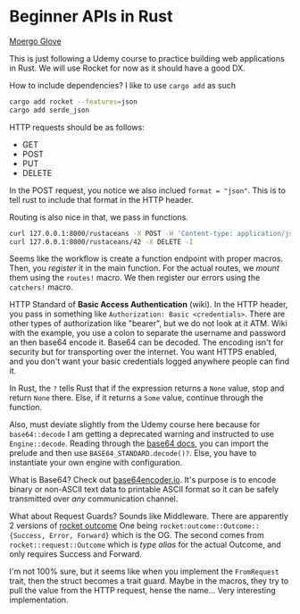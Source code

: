 # Beginner APIs in Rust

[Moergo Glove](https://www.moergo.com/)

This is just following a Udemy course to practice building web applications in Rust. We will use Rocket for now as it should have a good DX. 

How to include dependencies? I like to use `cargo add` as such

```bash
cargo add rocket --features=json
cargo add serde_json
```

HTTP requests should be as follows:
+ GET
+ POST
+ PUT
+ DELETE

In the POST request, you notice we also inclued `format = "json"`.
This is to tell rust to include that format in the HTTP header. 

Routing is also nice in that, we pass in functions.

```bash
curl 127.0.0.1:8000/rustaceans -X POST -H 'Content-type: application/json'
curl 127.0.0.1:8000/rustaceans/42 -X DELETE -I
```

Seems like the workflow is create a function endpoint with proper macros.
Then, you _register_ it in the main function.
For the actual routes, we _mount_ them using the `routes!` macro.
We then register our errors using the `catchers!` macro.

HTTP Standard of **Basic Access Authentication** (wiki). 
In the HTTP header, you pass in something like `Authorization: Basic <credentials>`.
There are other types of authorization like "bearer", but we do not look at it ATM.
Wiki with the example, you use a colon to separate the username and password an then 
base64 encode it. 
Base64 can be decoded.
The encoding isn't for security but for transporting over the internet. 
You want HTTPS enabled, and you don't want your basic credentials logged anywhere people can find it. 

In Rust, the `?` tells Rust that if the expression returns a `None` value, stop and return `None` there.
Else, if it returns a `Some` value, continue through the function. 

Also, must deviate slightly from the Udemy course here because for `base64::decode` I am getting
a deprecated warning and instructed to use `Engine::decode`. 
Reading through the [base64 docs](https://docs.rs/base64/latest/base64/), you can import the
prelude and then use `BASE64_STANDARD.decode()?`.
Else, you have to instantiate your own engine with configuration.

What is Base64? Check out [base64encoder.io](https://www.base64encoder.io/learn/). 
It's purpose is to encode binary or non-ASCII text data to printable ASCII format so
it can be safely transmitted over _any_ communication channel. 

What about Request Guards? Sounds like Middleware.
There are apparently 2 versions of [rocket outcome](https://docs.rs.rocket/latest/rocket/outcome/)
One being `rocket:outcome::Outcome::{Success, Error, Forward}` which is the OG.
The second comes from `rocket::request::Outcome` which is _type alias_ for the 
actual Outcome, and only requires Success and Forward. 

I'm not 100% sure, but it seems like when you implement the `FromRequest` trait,
then the struct becomes a trait guard. 
Maybe in the macros, they try to pull the value from the HTTP request, 
hense the name...
Very interesting implementation. 
